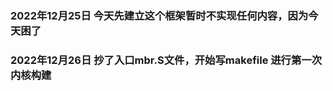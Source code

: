 <!--
 * @Author: 陈小鹏
 * @Date: 2022-12-25 21:54:19
 * @LastEditors: 
 * @LastEditTime: 2022-12-26 16:04:37
 * @FilePath: /peng/启动/每日开发日志.md
-->
### 2022年12月25日 今天先建立这个框架暂时不实现任何内容，因为今天困了

### 2022年12月26日 抄了入口mbr.S文件，开始写makefile 进行第一次内核构建